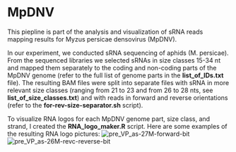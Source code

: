 # MpDNV
This piepline is part of the analysis and visualization of sRNA reads mapping results for Myzus persicae densovirus (MpDNV).

In our experiment, we conducted sRNA sequencing of aphids (M. persicae). From the sequenced libraries we selected sRNAs in size classes 15-34 nt and mapped them separately to the coding and non-coding parts of the MpDNV genome (refer to the full list of genome parts in the **list_of_IDs.txt** file). The resulting BAM files were split into separate files with sRNA in more relevant size classes (ranging from 21 to 23 and from 26 to 28 nts, see **list_of_size_classes.txt**) and with reads in forward and reverse orientations (refer to the **for-rev-size-separator.sh** script). 

To visualize RNA logos for each MpDNV genome part, size class, and strand, I created the **RNA_logo_maker.R** script. 
Here are some examples of the resulting RNA logo pictures:
![pre_VP_as-27M-forward-bit](https://github.com/Nasuli/MpDNV/assets/39988388/0922d779-e7ef-4331-b3af-e6de8af59273)
![pre_VP_as-26M-revc-reverse-bit](https://github.com/Nasuli/MpDNV/assets/39988388/52a90e18-3b36-4e69-9b39-76317e4f44f6)
